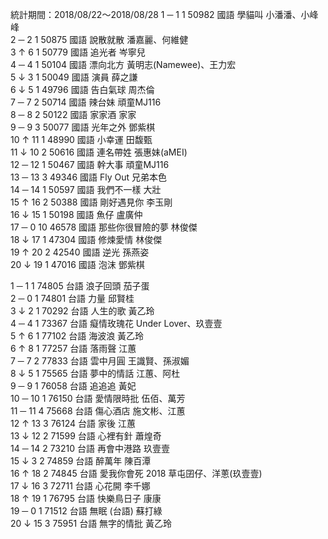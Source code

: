 統計期間：2018/08/22～2018/08/28
1 	─ 	1 	1 	50982 	國語 	學貓叫 	小潘潘、小峰峰 		
2 	─ 	2 	1 	50875 	國語 	說散就散 	潘嘉麗、何維健 		
3 	↑ 	6 	1 	50779 	國語 	追光者 	岑寧兒 		
4 	─ 	4 	1 	50104 	國語 	漂向北方 	黃明志(Namewee)、王力宏 		
5 	↓ 	3 	1 	50049 	國語 	演員 	薛之謙 		
6 	↓ 	5 	1 	49796 	國語 	告白氣球 	周杰倫 		
7 	─ 	7 	2 	50714 	國語 	辣台妹 	頑童MJ116 		
8 	─ 	8 	2 	50122 	國語 	家家酒 	家家 		
9 	─ 	9 	3 	50077 	國語 	光年之外 	鄧紫棋 		
10 	↑ 	11 	1 	48990 	國語 	小幸運 	田馥甄 		
11 	↓ 	10 	2 	50616 	國語 	連名帶姓 	張惠妹(aMEI) 		
12 	─ 	12 	1 	50467 	國語 	幹大事 	頑童MJ116 		
13 	─ 	13 	3 	49346 	國語 	Fly Out 	兄弟本色 		
14 	─ 	14 	1 	50597 	國語 	我們不一樣 	大壯 		
15 	↑ 	16 	2 	50388 	國語 	剛好遇見你 	李玉剛 		
16 	↓ 	15 	1 	50198 	國語 	魚仔 	盧廣仲 		
17 	─ 	0 	10 	46578 	國語 	那些你很冒險的夢 	林俊傑 		
18 	↓ 	17 	1 	47304 	國語 	修煉愛情 	林俊傑 		
19 	↑ 	20 	2 	42540 	國語 	逆光 	孫燕姿 		
20 	↓ 	19 	1 	47016 	國語 	泡沫 	鄧紫棋

1 	─ 	1 	1 	74805 	台語 	浪子回頭 	茄子蛋 		
2 	─ 	0 	1 	74801 	台語 	力量 	邱賢桂 		
3 	↓ 	2 	1 	70292 	台語 	人生的歌 	黃乙玲 		
4 	─ 	4 	1 	73367 	台語 	癡情玫瑰花 	Under Lover、玖壹壹 		
5 	↑ 	6 	1 	77102 	台語 	海波浪 	黃乙玲 		
6 	↑ 	8 	1 	77257 	台語 	落雨聲 	江蕙 		
7 	─ 	7 	2 	77833 	台語 	雲中月圓 	王識賢、孫淑媚 		
8 	↓ 	5 	1 	75565 	台語 	夢中的情話 	江蕙、阿杜 		
9 	─ 	9 	1 	76058 	台語 	追追追 	黃妃 		
10 	─ 	10 	1 	76150 	台語 	愛情限時批 	伍佰、萬芳 		
11 	─ 	11 	4 	75668 	台語 	傷心酒店 	施文彬、江蕙 		
12 	↑ 	13 	3 	76124 	台語 	家後 	江蕙 		
13 	↓ 	12 	2 	71599 	台語 	心裡有針 	蕭煌奇 		
14 	─ 	14 	2 	73210 	台語 	再會中港路 	玖壹壹 		
15 	↓ 	3 	2 	74859 	台語 	醉萬年 	陳百潭 		
16 	↑ 	18 	2 	74845 	台語 	愛我你會死 2018 	草屯囝仔、洋蔥(玖壹壹) 		
17 	↓ 	16 	3 	72711 	台語 	心花開 	李千娜 		
18 	↑ 	19 	1 	76795 	台語 	快樂鳥日子 	康康 		
19 	─ 	0 	1 	71512 	台語 	無眠 (台語) 	蘇打綠 		
20 	↓ 	15 	3 	75951 	台語 	無字的情批 	黃乙玲
